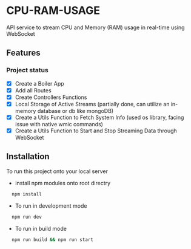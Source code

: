 # CPU-RAM-USAGE

API service to stream CPU and Memory (RAM) usage in real-time using WebSocket

## Features

### Project status

- [x] Create a Boiler App
- [x] Add all Routes
- [x] Create Controllers Functions
- [x] Local Storage of Active Streams (partially done, can utilize an in-memory database or db like mongoDB)
- [x] Create a Utils Function to Fetch System Info (used os library, facing issue with native wmic commands)
- [x] Create a Utils Function to Start and Stop Streaming Data through WebSocket

## Installation

To run this project onto your local server

- install npm modules onto root directry

```bash
  npm install
```

- To run in development mode

```bash
  npm run dev
```

- To run in build mode

```bash
  npm run build && npm run start
```
